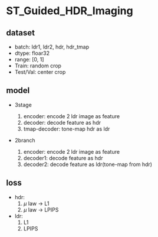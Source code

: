 # ST_Guided_HDR_Imaging


## dataset
- batch: ldr1, ldr2, hdr, hdr_tmap
- dtype: floar32
- range: [0, 1]
- Train: random crop
- Test/Val: center crop

## model
- 3stage
  1. encoder: encode 2 ldr image as feature
  2. decoder: decode feature as hdr
  3. tmap-decoder: tone-map hdr as ldr

- 2branch
  1. encoder: encode 2 ldr image as feature
  2. decoder1: decode feature as hdr
  3. decoder2: decode feature as ldr(tone-map from hdr)

## loss
- hdr:
    1. $\mu$ law -> L1
    1. $\mu$ law -> LPIPS
- ldr:
    1. L1
    2. LPIPS
